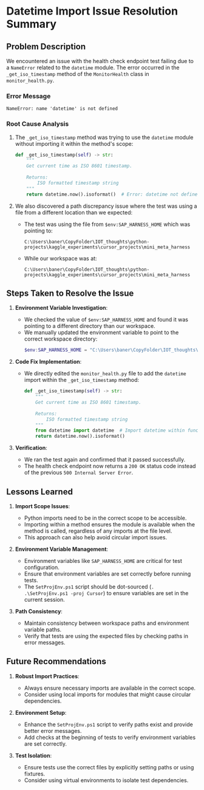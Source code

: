 # Datetime Import Issue Resolution Summary

## Problem Description

We encountered an issue with the health check endpoint test failing due to a `NameError` related to the `datetime` module. The error occurred in the `_get_iso_timestamp` method of the `MonitorHealth` class in `monitor_health.py`.

### Error Message
```
NameError: name 'datetime' is not defined
```

### Root Cause Analysis

1. The `_get_iso_timestamp` method was trying to use the `datetime` module without importing it within the method's scope:
   ```python
   def _get_iso_timestamp(self) -> str:
       """
       Get current time as ISO 8601 timestamp.
       
       Returns:
           ISO formatted timestamp string
       """
       return datetime.now().isoformat()  # Error: datetime not defined
   ```

2. We also discovered a path discrepancy issue where the test was using a file from a different location than we expected:
   - The test was using the file from `$env:SAP_HARNESS_HOME` which was pointing to:
     ```
     C:\Users\baner\CopyFolder\IOT_thoughts\python-projects\kaggle_experiments\cursor_projects\mini_meta_harness
     ```
   - While our workspace was at:
     ```
     C:\Users\baner\CopyFolder\IOT_thoughts\python-projects\kaggle_experiments\cursor_projects\mini_meta_harness
     ```

## Steps Taken to Resolve the Issue

1. **Environment Variable Investigation**:
   - We checked the value of `$env:SAP_HARNESS_HOME` and found it was pointing to a different directory than our workspace.
   - We manually updated the environment variable to point to the correct workspace directory:
     ```powershell
     $env:SAP_HARNESS_HOME = "C:\Users\baner\CopyFolder\IOT_thoughts\python-projects\kaggle_experiments\cursor_projects\mini_meta_harness"
     ```

2. **Code Fix Implementation**:
   - We directly edited the `monitor_health.py` file to add the `datetime` import within the `_get_iso_timestamp` method:
     ```python
     def _get_iso_timestamp(self) -> str:
         """
         Get current time as ISO 8601 timestamp.
         
         Returns:
             ISO formatted timestamp string
         """
         from datetime import datetime  # Import datetime within function scope
         return datetime.now().isoformat()
     ```

3. **Verification**:
   - We ran the test again and confirmed that it passed successfully.
   - The health check endpoint now returns a `200 OK` status code instead of the previous `500 Internal Server Error`.

## Lessons Learned

1. **Import Scope Issues**:
   - Python imports need to be in the correct scope to be accessible.
   - Importing within a method ensures the module is available when the method is called, regardless of any imports at the file level.
   - This approach can also help avoid circular import issues.

2. **Environment Variable Management**:
   - Environment variables like `SAP_HARNESS_HOME` are critical for test configuration.
   - Ensure that environment variables are set correctly before running tests.
   - The `SetProjEnv.ps1` script should be dot-sourced (`. .\SetProjEnv.ps1 -proj Cursor`) to ensure variables are set in the current session.

3. **Path Consistency**:
   - Maintain consistency between workspace paths and environment variable paths.
   - Verify that tests are using the expected files by checking paths in error messages.

## Future Recommendations

1. **Robust Import Practices**:
   - Always ensure necessary imports are available in the correct scope.
   - Consider using local imports for modules that might cause circular dependencies.

2. **Environment Setup**:
   - Enhance the `SetProjEnv.ps1` script to verify paths exist and provide better error messages.
   - Add checks at the beginning of tests to verify environment variables are set correctly.

3. **Test Isolation**:
   - Ensure tests use the correct files by explicitly setting paths or using fixtures.
   - Consider using virtual environments to isolate test dependencies. 